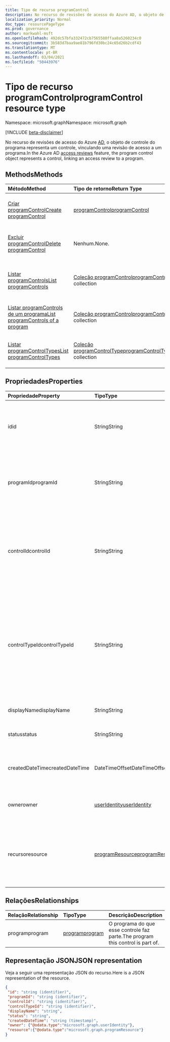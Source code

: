 ```yaml
---
title: Tipo de recurso programControl
description: No recurso de revisões de acesso do Azure AD, o objeto de controle do programa representa um controle, vinculando uma revisão de acesso a um programa.
localization_priority: Normal
doc_type: resourcePageType
ms.prod: governance
author: markwahl-msft
ms.openlocfilehash: 492dc57bfa332472cb7565580ffaa8a5260234c0
ms.sourcegitcommit: 3b583d7baa9ae81b796fd30bc24c65d26b2cdf43
ms.translationtype: MT
ms.contentlocale: pt-BR
ms.lasthandoff: 03/04/2021
ms.locfileid: "50443976"
---
```

# <a name="programcontrol-resource-type"></a><span data-ttu-id="6e6ec-103">Tipo de recurso programControl</span><span class="sxs-lookup"><span data-stu-id="6e6ec-103">programControl resource type</span></span>

<span data-ttu-id="6e6ec-104">Namespace: microsoft.graph</span><span class="sxs-lookup"><span data-stu-id="6e6ec-104">Namespace: microsoft.graph</span></span>

[!INCLUDE [beta-disclaimer](../../includes/beta-disclaimer.md)]

<span data-ttu-id="6e6ec-105">No recurso de revisões de acesso do Azure [AD,](accessreviews-root.md) o objeto de controle do programa representa um controle, vinculando uma revisão de acesso a um programa.</span><span class="sxs-lookup"><span data-stu-id="6e6ec-105">In the Azure AD [access reviews](accessreviews-root.md) feature, the program control object represents a control, linking an access review to a program.</span></span>


## <a name="methods"></a><span data-ttu-id="6e6ec-106">Methods</span><span class="sxs-lookup"><span data-stu-id="6e6ec-106">Methods</span></span>

| <span data-ttu-id="6e6ec-107">Método</span><span class="sxs-lookup"><span data-stu-id="6e6ec-107">Method</span></span> | <span data-ttu-id="6e6ec-108">Tipo de retorno</span><span class="sxs-lookup"><span data-stu-id="6e6ec-108">Return Type</span></span> | <span data-ttu-id="6e6ec-109">Descrição</span><span class="sxs-lookup"><span data-stu-id="6e6ec-109">Description</span></span> |
|:------ |:----------- |:----------- |
| [<span data-ttu-id="6e6ec-110">Criar programControl</span><span class="sxs-lookup"><span data-stu-id="6e6ec-110">Create programControl</span></span>](../api/programcontrol-create.md) |    [<span data-ttu-id="6e6ec-111">programControl</span><span class="sxs-lookup"><span data-stu-id="6e6ec-111">programControl</span></span>](programcontrol.md) |   <span data-ttu-id="6e6ec-112">Adicione um programControl a um programa.</span><span class="sxs-lookup"><span data-stu-id="6e6ec-112">Add a programControl to a program.</span></span> |
| [<span data-ttu-id="6e6ec-113">Excluir programControl</span><span class="sxs-lookup"><span data-stu-id="6e6ec-113">Delete programControl</span></span>](../api/programcontrol-delete.md) | <span data-ttu-id="6e6ec-114">Nenhum.</span><span class="sxs-lookup"><span data-stu-id="6e6ec-114">None.</span></span> | <span data-ttu-id="6e6ec-115">Remova um programControl de um programa.</span><span class="sxs-lookup"><span data-stu-id="6e6ec-115">Remove a programControl from a program.</span></span> |
| [<span data-ttu-id="6e6ec-116">Listar programControls</span><span class="sxs-lookup"><span data-stu-id="6e6ec-116">List programControls</span></span>](../api/programcontrol-list.md) | <span data-ttu-id="6e6ec-117">[Coleção programControl](programcontrol.md)</span><span class="sxs-lookup"><span data-stu-id="6e6ec-117">[programControl](programcontrol.md) collection</span></span> | <span data-ttu-id="6e6ec-118">Listar controles em todos os programas no locatário.</span><span class="sxs-lookup"><span data-stu-id="6e6ec-118">List controls across all programs in the tenant.</span></span> |
| [<span data-ttu-id="6e6ec-119">Listar programControls de um programa</span><span class="sxs-lookup"><span data-stu-id="6e6ec-119">List programControls of a program</span></span>](../api/program-listcontrols.md) | <span data-ttu-id="6e6ec-120">[Coleção programControl](programcontrol.md)</span><span class="sxs-lookup"><span data-stu-id="6e6ec-120">[programControl](programcontrol.md) collection</span></span> |    <span data-ttu-id="6e6ec-121">Obter uma coleção dos controles de um programa.</span><span class="sxs-lookup"><span data-stu-id="6e6ec-121">Get a collection of the controls of a program.</span></span> |
| [<span data-ttu-id="6e6ec-122">Listar programControlTypes</span><span class="sxs-lookup"><span data-stu-id="6e6ec-122">List programControlTypes</span></span>](../api/programcontroltype-list.md) | <span data-ttu-id="6e6ec-123">[Coleção programControlType](programcontroltype.md)</span><span class="sxs-lookup"><span data-stu-id="6e6ec-123">[programControlType](programcontroltype.md) collection</span></span>| <span data-ttu-id="6e6ec-124">Listar tipos de controle de programa.</span><span class="sxs-lookup"><span data-stu-id="6e6ec-124">List program control types.</span></span> |

## <a name="properties"></a><span data-ttu-id="6e6ec-125">Propriedades</span><span class="sxs-lookup"><span data-stu-id="6e6ec-125">Properties</span></span>

| <span data-ttu-id="6e6ec-126">Propriedade</span><span class="sxs-lookup"><span data-stu-id="6e6ec-126">Property</span></span> | <span data-ttu-id="6e6ec-127">Tipo</span><span class="sxs-lookup"><span data-stu-id="6e6ec-127">Type</span></span>   | <span data-ttu-id="6e6ec-128">Descrição</span><span class="sxs-lookup"><span data-stu-id="6e6ec-128">Description</span></span> |
|:-------- |:---- |:----------- |
| <span data-ttu-id="6e6ec-129">id</span><span class="sxs-lookup"><span data-stu-id="6e6ec-129">id</span></span> | <span data-ttu-id="6e6ec-130">String</span><span class="sxs-lookup"><span data-stu-id="6e6ec-130">String</span></span> | <span data-ttu-id="6e6ec-131">O identificador atribuído ao recurso do link entre o programa e o controle.</span><span class="sxs-lookup"><span data-stu-id="6e6ec-131">The feature-assigned identifier of the link between program and control.</span></span> |
| <span data-ttu-id="6e6ec-132">programId</span><span class="sxs-lookup"><span data-stu-id="6e6ec-132">programId</span></span> | <span data-ttu-id="6e6ec-133">String</span><span class="sxs-lookup"><span data-stu-id="6e6ec-133">String</span></span> | <span data-ttu-id="6e6ec-134">O programId do programa do que esse controle faz parte.</span><span class="sxs-lookup"><span data-stu-id="6e6ec-134">The programId of the program this control is a part of.</span></span> <span data-ttu-id="6e6ec-135">Obrigatório durante a criação.</span><span class="sxs-lookup"><span data-stu-id="6e6ec-135">Required on create.</span></span> |
| <span data-ttu-id="6e6ec-136">controlId</span><span class="sxs-lookup"><span data-stu-id="6e6ec-136">controlId</span></span> | <span data-ttu-id="6e6ec-137">String</span><span class="sxs-lookup"><span data-stu-id="6e6ec-137">String</span></span> | <span data-ttu-id="6e6ec-138">ControlId do controle, em particular o identificador de uma revisão de acesso.</span><span class="sxs-lookup"><span data-stu-id="6e6ec-138">The controlId of the control, in particular the identifier of an access review.</span></span> <span data-ttu-id="6e6ec-139">Obrigatório durante a criação.</span><span class="sxs-lookup"><span data-stu-id="6e6ec-139">Required on create.</span></span> |
| <span data-ttu-id="6e6ec-140">controlTypeId</span><span class="sxs-lookup"><span data-stu-id="6e6ec-140">controlTypeId</span></span> | <span data-ttu-id="6e6ec-141">String</span><span class="sxs-lookup"><span data-stu-id="6e6ec-141">String</span></span> | <span data-ttu-id="6e6ec-142">O programControlType identifica o tipo de controle de programa - por exemplo, um controle que vincula a avaliações de acesso de convidados.</span><span class="sxs-lookup"><span data-stu-id="6e6ec-142">The programControlType identifies the type of program control - for example, a control linking to guest access reviews.</span></span> <span data-ttu-id="6e6ec-143">Obrigatório durante a criação.</span><span class="sxs-lookup"><span data-stu-id="6e6ec-143">Required on create.</span></span> |
| <span data-ttu-id="6e6ec-144">displayName</span><span class="sxs-lookup"><span data-stu-id="6e6ec-144">displayName</span></span> | <span data-ttu-id="6e6ec-145">String</span><span class="sxs-lookup"><span data-stu-id="6e6ec-145">String</span></span> | <span data-ttu-id="6e6ec-146">O nome do controle.</span><span class="sxs-lookup"><span data-stu-id="6e6ec-146">The name of the control.</span></span> |
| <span data-ttu-id="6e6ec-147">status</span><span class="sxs-lookup"><span data-stu-id="6e6ec-147">status</span></span> | <span data-ttu-id="6e6ec-148">String</span><span class="sxs-lookup"><span data-stu-id="6e6ec-148">String</span></span> | <span data-ttu-id="6e6ec-149">O status do ciclo de vida do controle.</span><span class="sxs-lookup"><span data-stu-id="6e6ec-149">The life cycle status of the control.</span></span> |
| <span data-ttu-id="6e6ec-150">createdDateTime</span><span class="sxs-lookup"><span data-stu-id="6e6ec-150">createdDateTime</span></span> | <span data-ttu-id="6e6ec-151">DateTimeOffset</span><span class="sxs-lookup"><span data-stu-id="6e6ec-151">DateTimeOffset</span></span> | <span data-ttu-id="6e6ec-152">A data e a hora de criação do controle do programa.</span><span class="sxs-lookup"><span data-stu-id="6e6ec-152">The creation date and time of the program control.</span></span> |
| <span data-ttu-id="6e6ec-153">owner</span><span class="sxs-lookup"><span data-stu-id="6e6ec-153">owner</span></span> | [<span data-ttu-id="6e6ec-154">userIdentity</span><span class="sxs-lookup"><span data-stu-id="6e6ec-154">userIdentity</span></span>](useridentity.md) | <span data-ttu-id="6e6ec-155">O usuário que criou o controle do programa.</span><span class="sxs-lookup"><span data-stu-id="6e6ec-155">The user who created the program control.</span></span> |
| <span data-ttu-id="6e6ec-156">recurso</span><span class="sxs-lookup"><span data-stu-id="6e6ec-156">resource</span></span> | [<span data-ttu-id="6e6ec-157">programResource</span><span class="sxs-lookup"><span data-stu-id="6e6ec-157">programResource</span></span>](programresource.md) | <span data-ttu-id="6e6ec-158">O recurso, um grupo ou um aplicativo, direcionado pela revisão de acesso desse controle de programa.</span><span class="sxs-lookup"><span data-stu-id="6e6ec-158">The resource, a group or an app, targeted by this program control's access review.</span></span> |

## <a name="relationships"></a><span data-ttu-id="6e6ec-159">Relações</span><span class="sxs-lookup"><span data-stu-id="6e6ec-159">Relationships</span></span>

| <span data-ttu-id="6e6ec-160">Relação</span><span class="sxs-lookup"><span data-stu-id="6e6ec-160">Relationship</span></span> | <span data-ttu-id="6e6ec-161">Tipo</span><span class="sxs-lookup"><span data-stu-id="6e6ec-161">Type</span></span>   | <span data-ttu-id="6e6ec-162">Descrição</span><span class="sxs-lookup"><span data-stu-id="6e6ec-162">Description</span></span> |
|:------------ |:---- |:----------- |
| <span data-ttu-id="6e6ec-163">program</span><span class="sxs-lookup"><span data-stu-id="6e6ec-163">program</span></span> | [<span data-ttu-id="6e6ec-164">program</span><span class="sxs-lookup"><span data-stu-id="6e6ec-164">program</span></span>](program.md) | <span data-ttu-id="6e6ec-165">O programa do que esse controle faz parte.</span><span class="sxs-lookup"><span data-stu-id="6e6ec-165">The program this control is part of.</span></span> |

## <a name="json-representation"></a><span data-ttu-id="6e6ec-166">Representação JSON</span><span class="sxs-lookup"><span data-stu-id="6e6ec-166">JSON representation</span></span>

<span data-ttu-id="6e6ec-167">Veja a seguir uma representação JSON do recurso.</span><span class="sxs-lookup"><span data-stu-id="6e6ec-167">Here is a JSON representation of the resource.</span></span>

<!-- {
  "blockType": "resource",
  "optionalProperties": [

  ],
  "keyProperty": "id",
  "@odata.type": "microsoft.graph.programControl"
}-->

```json
{
 "id": "string (identifier)",
 "programId": "string (identifier)",
 "controlId": "string (identifier)",
 "controlTypeId": "string (identifier)",
 "displayName": "string",
 "status": "string",
 "createdDateTime": "string (timestamp)",
 "owner": {"@odata.type":"microsoft.graph.userIdentity"},
 "resource":{"@odata.type":"microsoft.graph.programResource"}
}
```
<!--
{
  "type": "#page.annotation",
  "description": "programControl resource",
  "keywords": "",
  "section": "documentation",
  "tocPath": "",
  "suppressions": []
}
-->


